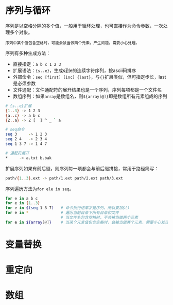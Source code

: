# 序列与循环

序列是以空格分隔的多个值，一般用于循环处理，也可直接作为命令参数，一次处理多个对象。

`序列中某个值包含空格时，可能会被当做两个元素，产生问题，需要小心处理。`

序列有多种生成方法：

+ 直接指定：`a b c 1 2 3`
+ 扩展语法：`{s..e}`，生成s到e的连续字符序列，按ascii码排序
+ 外部命令：`seq [first] [inc] {last}`，与`{}`扩展类似，但可指定步长，last是必须参数
+ 文件通配：文件通配符的展开结果也是一个序列，序列每项都是一个文件名
+ 数组序列：如果`array`是数组名，则`${array[@]}`即是数组所有元素组成的序列

```bash
# {s..e}扩展
{1..3} -> 1 2 3
{a..c} -> a b c
{Z..a} -> Z [  ] ^ _ ` a

# seq命令
seq 3     -> 1 2 3
seq 2 4   -> 2 3 4
seq 1 3 7 -> 1 4 7

# 通配符展开
*     -> a.txt b.bak
```

扩展序列如果有前后缀，则序列每一项都会与前后缀拼接，常用于路径简写：

```bash
path/{1..3}.ext -> path/1.ext path/2.ext path/3.ext
```

序列遍历方法为`for ele in seq`。

```bash
for e in a b c
for e in {1..3}
for e in $(seq 1 3 7)   # 命令执行结果才是序列，所以要加$()
for e in *              # 遍历当前目录下所有目录和文件
                        # 当文件名包含空格时，不会被当做两个元素
for e in ${array[@]}    # 当某个元素值包含空格时，会被当做两个元素，需要小心处理
```

# 变量替换

# 重定向

# 数组